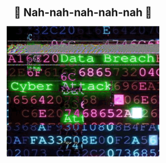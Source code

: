 <div align="center">
  <h1>🎵 Nah-nah-nah-nah-nah 🎵</h1>
  <img width="400" height="340" src="compromised.gif">
</div>
